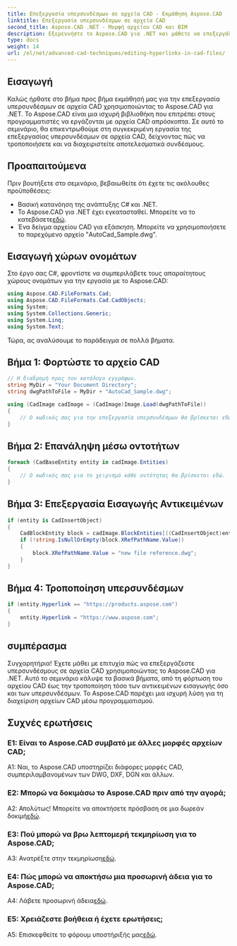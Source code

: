 ```yaml
---
title: Επεξεργασία υπερσυνδέσμων σε αρχεία CAD - Εκμάθηση Aspose.CAD
linktitle: Επεξεργασία υπερσυνδέσμων σε αρχεία CAD
second_title: Aspose.CAD .NET - Μορφή αρχείου CAD και BIM
description: Εξερευνήστε το Aspose.CAD για .NET και μάθετε να επεξεργάζεστε υπερσυνδέσμους σε αρχεία CAD χωρίς κόπο. Βελτιώστε τις δεξιότητές σας στη διαχείριση αρχείων CAD με αυτό το ολοκληρωμένο σεμινάριο.
type: docs
weight: 14
url: /el/net/advanced-cad-techniques/editing-hyperlinks-in-cad-files/
---
```

## Εισαγωγή

Καλώς ήρθατε στο βήμα προς βήμα εκμάθησή μας για την επεξεργασία υπερσυνδέσμων σε αρχεία CAD χρησιμοποιώντας το Aspose.CAD για .NET. Το Aspose.CAD είναι μια ισχυρή βιβλιοθήκη που επιτρέπει στους προγραμματιστές να εργάζονται με αρχεία CAD απρόσκοπτα. Σε αυτό το σεμινάριο, θα επικεντρωθούμε στη συγκεκριμένη εργασία της επεξεργασίας υπερσυνδέσμων σε αρχεία CAD, δείχνοντας πώς να τροποποιήσετε και να διαχειριστείτε αποτελεσματικά συνδέσμους.

## Προαπαιτούμενα

Πριν βουτήξετε στο σεμινάριο, βεβαιωθείτε ότι έχετε τις ακόλουθες προϋποθέσεις:

- Βασική κατανόηση της ανάπτυξης C# και .NET.
-  Το Aspose.CAD για .NET έχει εγκατασταθεί. Μπορείτε να το κατεβάσετε[εδώ](https://releases.aspose.com/cad/net/).
- Ένα δείγμα αρχείου CAD για εξάσκηση. Μπορείτε να χρησιμοποιήσετε το παρεχόμενο αρχείο "AutoCad_Sample.dwg".

## Εισαγωγή χώρων ονομάτων

Στο έργο σας C#, φροντίστε να συμπεριλάβετε τους απαραίτητους χώρους ονομάτων για την εργασία με το Aspose.CAD:

```csharp
using Aspose.CAD.FileFormats.Cad;
using Aspose.CAD.FileFormats.Cad.CadObjects;
using System;
using System.Collections.Generic;
using System.Linq;
using System.Text;
```

Τώρα, ας αναλύσουμε το παράδειγμα σε πολλά βήματα.

## Βήμα 1: Φορτώστε το αρχείο CAD

```csharp
// Η διαδρομή προς τον κατάλογο εγγράφων.
string MyDir = "Your Document Directory";
string dwgPathToFile = MyDir + "AutoCad_Sample.dwg";

using (CadImage cadImage = (CadImage)Image.Load(dwgPathToFile))
{
    // Ο κωδικός σας για την επεξεργασία υπερσυνδέσμων θα βρίσκεται εδώ.
}
```

## Βήμα 2: Επανάληψη μέσω οντοτήτων

```csharp
foreach (CadBaseEntity entity in cadImage.Entities)
{
    // Ο κωδικός σας για το χειρισμό κάθε οντότητας θα βρίσκεται εδώ.
}
```

## Βήμα 3: Επεξεργασία Εισαγωγής Αντικειμένων

```csharp
if (entity is CadInsertObject)
{
    CadBlockEntity block = cadImage.BlockEntities[((CadInsertObject)entity).Name];
    if (!string.IsNullOrEmpty(block.XRefPathName.Value))
    {
        block.XRefPathName.Value = "new file reference.dwg";
    }
}
```

## Βήμα 4: Τροποποίηση υπερσυνδέσμων

```csharp
if (entity.Hyperlink == "https://products.aspose.com")
{
    entity.Hyperlink = "https://www.aspose.com";
}
```

## συμπέρασμα

Συγχαρητήρια! Έχετε μάθει με επιτυχία πώς να επεξεργάζεστε υπερσυνδέσμους σε αρχεία CAD χρησιμοποιώντας το Aspose.CAD για .NET. Αυτό το σεμινάριο κάλυψε τα βασικά βήματα, από τη φόρτωση του αρχείου CAD έως την τροποποίηση τόσο των αντικειμένων εισαγωγής όσο και των υπερσυνδέσμων. Το Aspose.CAD παρέχει μια ισχυρή λύση για τη διαχείριση αρχείων CAD μέσω προγραμματισμού.

## Συχνές ερωτήσεις

### Ε1: Είναι το Aspose.CAD συμβατό με άλλες μορφές αρχείων CAD;

A1: Ναι, το Aspose.CAD υποστηρίζει διάφορες μορφές CAD, συμπεριλαμβανομένων των DWG, DXF, DGN και άλλων.

### Ε2: Μπορώ να δοκιμάσω το Aspose.CAD πριν από την αγορά;

 Α2: Απολύτως! Μπορείτε να αποκτήσετε πρόσβαση σε μια δωρεάν δοκιμή[εδώ](https://releases.aspose.com/).

### Ε3: Πού μπορώ να βρω λεπτομερή τεκμηρίωση για το Aspose.CAD;

 A3: Ανατρέξτε στην τεκμηρίωση[εδώ](https://reference.aspose.com/cad/net/).

### Ε4: Πώς μπορώ να αποκτήσω μια προσωρινή άδεια για το Aspose.CAD;

 A4: Λάβετε προσωρινή άδεια[εδώ](https://purchase.aspose.com/temporary-license/).

### Ε5: Χρειάζεστε βοήθεια ή έχετε ερωτήσεις;

 A5: Επισκεφθείτε το φόρουμ υποστήριξής μας[εδώ](https://forum.aspose.com/c/cad/19).